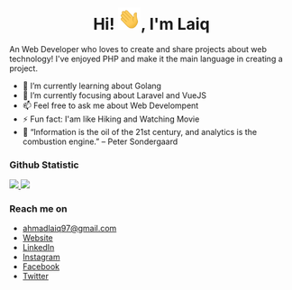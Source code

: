 <h1 align="center">Hi! <img src="https://raw.githubusercontent.com/ABSphreak/ABSphreak/master/gifs/Hi.gif" width="40px" />, I'm Laiq</h1>

An Web Developer who loves to create and share projects about web technology! I've enjoyed PHP and make it the main language in creating a project.


- 🔭 I’m currently learning about Golang 
- 🌱 I’m currently focusing about Laravel and VueJS
- 📫 Feel free to ask me about Web Develompent
- ⚡ Fun fact: I'am like Hiking and Watching Movie
- 💬 “Information is the oil of the 21st century, and analytics is the combustion engine.” – Peter Sondergaard

  
### Github Statistic
<p align="left">
<a href="https://github.com/ahmadlaiq97">
  <img height="180em" src="https://github-readme-stats-eight-theta.vercel.app/api?username=ahmadlaiq&show_icons=true&theme=algolia&include_all_commits=true&count_private=true"/>
  <img height="180em" src="https://github-readme-stats-eight-theta.vercel.app/api/top-langs/?username=ahmadlaiq&layout=compact&langs_count=8&theme=algolia"/>
</a>
</p>

### Reach me on
- ahmadlaiq97@gmail.com
- <a href="https://ahmadlaiq.my.id/">Website</a>
- <a href="https://linkedin.com/in/ahmad-nurul-laiq/">LinkedIn</a>
- <a href="https://www.instagram.com/ahmadlaiq__">Instagram</a>
- <a href="https://www.facebook.com/laiq97/">Facebook</a>
- <a href="https://www.twitter.com/laiqahmad97">Twitter</a>
